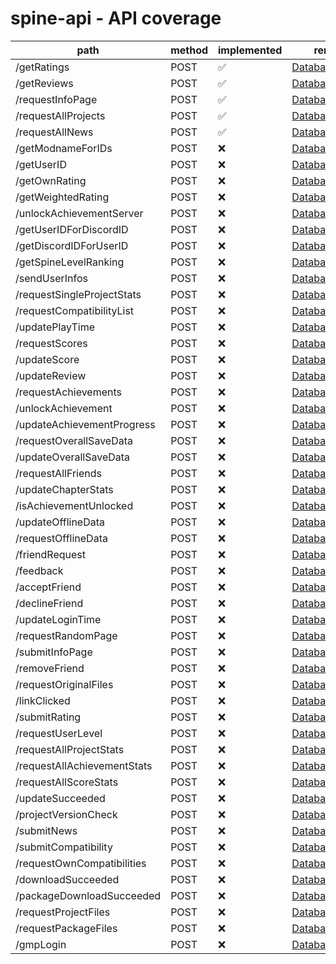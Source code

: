 # spine-api - API coverage

| path                        | method | implemented | remote file                                                                                                    | local file                             |
| --------------------------- | ------ | ----------- | -------------------------------------------------------------------------------------------------------------- | -------------------------------------- |
| /getRatings                 | POST   | ✅          | [DatabaseServer.cpp](https://github.com/ClockworkOrigins/Spine/blob/master/src/server/DatabaseServer.cpp#L63)  | [SpineApi.ts](../src/SpineApi.ts#L97)  |
| /getReviews                 | POST   | ✅          | [DatabaseServer.cpp](https://github.com/ClockworkOrigins/Spine/blob/master/src/server/DatabaseServer.cpp#L74)  | [SpineApi.ts](../src/SpineApi.ts#L106) |
| /requestInfoPage            | POST   | ✅          | [DatabaseServer.cpp](https://github.com/ClockworkOrigins/Spine/blob/master/src/server/DatabaseServer.cpp#L92)  | [SpineApi.ts](../src/SpineApi.ts#L68)  |
| /requestAllProjects         | POST   | ✅          | [DatabaseServer.cpp](https://github.com/ClockworkOrigins/Spine/blob/master/src/server/DatabaseServer.cpp#L105) | [SpineApi.ts](../src/SpineApi.ts#L42)  |
| /requestAllNews             | POST   | ✅          | [DatabaseServer.cpp](https://github.com/ClockworkOrigins/Spine/blob/master/src/server/DatabaseServer.cpp#L108) | [SpineApi.ts](../src/SpineApi.ts#L85)  |
| /getModnameForIDs           | POST   | ❌          | [DatabaseServer.cpp](https://github.com/ClockworkOrigins/Spine/blob/master/src/server/DatabaseServer.cpp#L59)  | -                                      |
| /getUserID                  | POST   | ❌          | [DatabaseServer.cpp](https://github.com/ClockworkOrigins/Spine/blob/master/src/server/DatabaseServer.cpp#L60)  | -                                      |
| /getOwnRating               | POST   | ❌          | [DatabaseServer.cpp](https://github.com/ClockworkOrigins/Spine/blob/master/src/server/DatabaseServer.cpp#L61)  | -                                      |
| /getWeightedRating          | POST   | ❌          | [DatabaseServer.cpp](https://github.com/ClockworkOrigins/Spine/blob/master/src/server/DatabaseServer.cpp#L62)  | -                                      |
| /unlockAchievementServer    | POST   | ❌          | [DatabaseServer.cpp](https://github.com/ClockworkOrigins/Spine/blob/master/src/server/DatabaseServer.cpp#L64)  | -                                      |
| /getUserIDForDiscordID      | POST   | ❌          | [DatabaseServer.cpp](https://github.com/ClockworkOrigins/Spine/blob/master/src/server/DatabaseServer.cpp#L65)  | -                                      |
| /getDiscordIDForUserID      | POST   | ❌          | [DatabaseServer.cpp](https://github.com/ClockworkOrigins/Spine/blob/master/src/server/DatabaseServer.cpp#L66)  | -                                      |
| /getSpineLevelRanking       | POST   | ❌          | [DatabaseServer.cpp](https://github.com/ClockworkOrigins/Spine/blob/master/src/server/DatabaseServer.cpp#L67)  | -                                      |
| /sendUserInfos              | POST   | ❌          | [DatabaseServer.cpp](https://github.com/ClockworkOrigins/Spine/blob/master/src/server/DatabaseServer.cpp#L68)  | -                                      |
| /requestSingleProjectStats  | POST   | ❌          | [DatabaseServer.cpp](https://github.com/ClockworkOrigins/Spine/blob/master/src/server/DatabaseServer.cpp#L69)  | -                                      |
| /requestCompatibilityList   | POST   | ❌          | [DatabaseServer.cpp](https://github.com/ClockworkOrigins/Spine/blob/master/src/server/DatabaseServer.cpp#L70)  | -                                      |
| /updatePlayTime             | POST   | ❌          | [DatabaseServer.cpp](https://github.com/ClockworkOrigins/Spine/blob/master/src/server/DatabaseServer.cpp#L71)  | -                                      |
| /requestScores              | POST   | ❌          | [DatabaseServer.cpp](https://github.com/ClockworkOrigins/Spine/blob/master/src/server/DatabaseServer.cpp#L72)  | -                                      |
| /updateScore                | POST   | ❌          | [DatabaseServer.cpp](https://github.com/ClockworkOrigins/Spine/blob/master/src/server/DatabaseServer.cpp#L73)  | -                                      |
| /updateReview               | POST   | ❌          | [DatabaseServer.cpp](https://github.com/ClockworkOrigins/Spine/blob/master/src/server/DatabaseServer.cpp#L75)  | -                                      |
| /requestAchievements        | POST   | ❌          | [DatabaseServer.cpp](https://github.com/ClockworkOrigins/Spine/blob/master/src/server/DatabaseServer.cpp#L76)  | -                                      |
| /unlockAchievement          | POST   | ❌          | [DatabaseServer.cpp](https://github.com/ClockworkOrigins/Spine/blob/master/src/server/DatabaseServer.cpp#L77)  | -                                      |
| /updateAchievementProgress  | POST   | ❌          | [DatabaseServer.cpp](https://github.com/ClockworkOrigins/Spine/blob/master/src/server/DatabaseServer.cpp#L78)  | -                                      |
| /requestOverallSaveData     | POST   | ❌          | [DatabaseServer.cpp](https://github.com/ClockworkOrigins/Spine/blob/master/src/server/DatabaseServer.cpp#L79)  | -                                      |
| /updateOverallSaveData      | POST   | ❌          | [DatabaseServer.cpp](https://github.com/ClockworkOrigins/Spine/blob/master/src/server/DatabaseServer.cpp#L80)  | -                                      |
| /requestAllFriends          | POST   | ❌          | [DatabaseServer.cpp](https://github.com/ClockworkOrigins/Spine/blob/master/src/server/DatabaseServer.cpp#L81)  | -                                      |
| /updateChapterStats         | POST   | ❌          | [DatabaseServer.cpp](https://github.com/ClockworkOrigins/Spine/blob/master/src/server/DatabaseServer.cpp#L82)  | -                                      |
| /isAchievementUnlocked      | POST   | ❌          | [DatabaseServer.cpp](https://github.com/ClockworkOrigins/Spine/blob/master/src/server/DatabaseServer.cpp#L83)  | -                                      |
| /updateOfflineData          | POST   | ❌          | [DatabaseServer.cpp](https://github.com/ClockworkOrigins/Spine/blob/master/src/server/DatabaseServer.cpp#L84)  | -                                      |
| /requestOfflineData         | POST   | ❌          | [DatabaseServer.cpp](https://github.com/ClockworkOrigins/Spine/blob/master/src/server/DatabaseServer.cpp#L85)  | -                                      |
| /friendRequest              | POST   | ❌          | [DatabaseServer.cpp](https://github.com/ClockworkOrigins/Spine/blob/master/src/server/DatabaseServer.cpp#L86)  | -                                      |
| /feedback                   | POST   | ❌          | [DatabaseServer.cpp](https://github.com/ClockworkOrigins/Spine/blob/master/src/server/DatabaseServer.cpp#L87)  | -                                      |
| /acceptFriend               | POST   | ❌          | [DatabaseServer.cpp](https://github.com/ClockworkOrigins/Spine/blob/master/src/server/DatabaseServer.cpp#L88)  | -                                      |
| /declineFriend              | POST   | ❌          | [DatabaseServer.cpp](https://github.com/ClockworkOrigins/Spine/blob/master/src/server/DatabaseServer.cpp#L89)  | -                                      |
| /updateLoginTime            | POST   | ❌          | [DatabaseServer.cpp](https://github.com/ClockworkOrigins/Spine/blob/master/src/server/DatabaseServer.cpp#L90)  | -                                      |
| /requestRandomPage          | POST   | ❌          | [DatabaseServer.cpp](https://github.com/ClockworkOrigins/Spine/blob/master/src/server/DatabaseServer.cpp#L91)  | -                                      |
| /submitInfoPage             | POST   | ❌          | [DatabaseServer.cpp](https://github.com/ClockworkOrigins/Spine/blob/master/src/server/DatabaseServer.cpp#L93)  | -                                      |
| /removeFriend               | POST   | ❌          | [DatabaseServer.cpp](https://github.com/ClockworkOrigins/Spine/blob/master/src/server/DatabaseServer.cpp#L94)  | -                                      |
| /requestOriginalFiles       | POST   | ❌          | [DatabaseServer.cpp](https://github.com/ClockworkOrigins/Spine/blob/master/src/server/DatabaseServer.cpp#L95)  | -                                      |
| /linkClicked                | POST   | ❌          | [DatabaseServer.cpp](https://github.com/ClockworkOrigins/Spine/blob/master/src/server/DatabaseServer.cpp#L96)  | -                                      |
| /submitRating               | POST   | ❌          | [DatabaseServer.cpp](https://github.com/ClockworkOrigins/Spine/blob/master/src/server/DatabaseServer.cpp#L97)  | -                                      |
| /requestUserLevel           | POST   | ❌          | [DatabaseServer.cpp](https://github.com/ClockworkOrigins/Spine/blob/master/src/server/DatabaseServer.cpp#L98)  | -                                      |
| /requestAllProjectStats     | POST   | ❌          | [DatabaseServer.cpp](https://github.com/ClockworkOrigins/Spine/blob/master/src/server/DatabaseServer.cpp#L99)  | -                                      |
| /requestAllAchievementStats | POST   | ❌          | [DatabaseServer.cpp](https://github.com/ClockworkOrigins/Spine/blob/master/src/server/DatabaseServer.cpp#L100) | -                                      |
| /requestAllScoreStats       | POST   | ❌          | [DatabaseServer.cpp](https://github.com/ClockworkOrigins/Spine/blob/master/src/server/DatabaseServer.cpp#L101) | -                                      |
| /updateSucceeded            | POST   | ❌          | [DatabaseServer.cpp](https://github.com/ClockworkOrigins/Spine/blob/master/src/server/DatabaseServer.cpp#L102) | -                                      |
| /projectVersionCheck        | POST   | ❌          | [DatabaseServer.cpp](https://github.com/ClockworkOrigins/Spine/blob/master/src/server/DatabaseServer.cpp#L103) | -                                      |
| /submitNews                 | POST   | ❌          | [DatabaseServer.cpp](https://github.com/ClockworkOrigins/Spine/blob/master/src/server/DatabaseServer.cpp#L104) | -                                      |
| /submitCompatibility        | POST   | ❌          | [DatabaseServer.cpp](https://github.com/ClockworkOrigins/Spine/blob/master/src/server/DatabaseServer.cpp#L106) | -                                      |
| /requestOwnCompatibilities  | POST   | ❌          | [DatabaseServer.cpp](https://github.com/ClockworkOrigins/Spine/blob/master/src/server/DatabaseServer.cpp#L107) | -                                      |
| /downloadSucceeded          | POST   | ❌          | [DatabaseServer.cpp](https://github.com/ClockworkOrigins/Spine/blob/master/src/server/DatabaseServer.cpp#L109) | -                                      |
| /packageDownloadSucceeded   | POST   | ❌          | [DatabaseServer.cpp](https://github.com/ClockworkOrigins/Spine/blob/master/src/server/DatabaseServer.cpp#L110) | -                                      |
| /requestProjectFiles        | POST   | ❌          | [DatabaseServer.cpp](https://github.com/ClockworkOrigins/Spine/blob/master/src/server/DatabaseServer.cpp#L111) | -                                      |
| /requestPackageFiles        | POST   | ❌          | [DatabaseServer.cpp](https://github.com/ClockworkOrigins/Spine/blob/master/src/server/DatabaseServer.cpp#L112) | -                                      |
| /gmpLogin                   | POST   | ❌          | [DatabaseServer.cpp](https://github.com/ClockworkOrigins/Spine/blob/master/src/server/DatabaseServer.cpp#L113) | -                                      |
